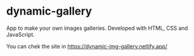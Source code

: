 # dynamic-gallery
App to make your own images galleries. 
Developed with HTML, CSS and JavaScript. 

You can chek the site in https://dynamic-img-gallery.netlify.app/
